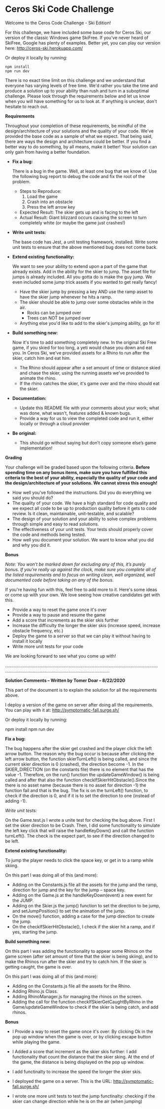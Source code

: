 # Ceros Ski Code Challenge

Welcome to the Ceros Code Challenge - Ski Edition!

For this challenge, we have included some base code for Ceros Ski, our version of the classic Windows game SkiFree. If
you've never heard of SkiFree, Google has plenty of examples. Better yet, you can play our version here:
http://ceros-ski.herokuapp.com/

Or deploy it locally by running:

```
npm install
npm run dev
```

There is no exact time limit on this challenge and we understand that everyone has varying levels of free time. We'd
rather you take the time and produce a solution up to your ability than rush and turn in a suboptimal challenge. Please
look through the requirements below and let us know when you will have something for us to look at. If anything is
unclear, don't hesitate to reach out.

**Requirements**

Throughout your completion of these requirements, be mindful of the design/architecture of your solutions and the
quality of your code. We've provided the base code as a sample of what we expect. That being said, there are ways the
design and architecture could be better. If you find a better way to do something, by all means, make it better! Your
solution can only gain from having a better foundation.

- **Fix a bug:**

  There is a bug in the game. Well, at least one bug that we know of. Use the following bug report to debug the code
  and fix the root of the problem.

  - Steps to Reproduce:
    1. Load the game
    1. Crash into an obstacle
    1. Press the left arrow key
  - Expected Result: The skier gets up and is facing to the left
  - Actual Result: Giant blizzard occurs causing the screen to turn completely white (or maybe the game just crashes!)

- **Write unit tests:**

  The base code has Jest, a unit testing framework, installed. Write some unit tests to ensure that the above mentioned
  bug does not come back.

- **Extend existing functionality:**

  We want to see your ability to extend upon a part of the game that already exists. Add in the ability for the skier to
  jump. The asset file for jumps is already included. All you gotta do is make the guy jump. We even included some jump
  trick assets if you wanted to get really fancy!

  - Have the skier jump by pressing a key AND use the ramp asset to have the skier jump whenever he hits a ramp.
  - The skier should be able to jump over some obstacles while in the air.
    - Rocks can be jumped over
    - Trees can NOT be jumped over
  - Anything else you'd like to add to the skier's jumping ability, go for it!

- **Build something new:**

  Now it's time to add something completely new. In the original Ski Free game, if you skied for too long,
  a yeti would chase you down and eat you. In Ceros Ski, we've provided assets for a Rhino to run after the skier,
  catch him and eat him.

  - The Rhino should appear after a set amount of time or distance skied and chase the skier, using the running assets
    we've provided to animate the rhino.
  - If the rhino catches the skier, it's game over and the rhino should eat the skier.

- **Documentation:**

  - Update this README file with your comments about your work; what was done, what wasn't, features added & known bugs.
  - Provide a way for us to view the completed code and run it, either locally or through a cloud provider

- **Be original:**
  - This should go without saying but don’t copy someone else’s game implementation!

**Grading**

Your challenge will be graded based upon the following criteria. **Before spending time on any bonus items, make sure
you have fulfilled this criteria to the best of your ability, especially the quality of your code and the
design/architecture of your solutions. We cannot stress this enough!**

- How well you've followed the instructions. Did you do everything we said you should do?
- The quality of your code. We have a high standard for code quality and we expect all code to be up to production
  quality before it gets to code review. Is it clean, maintainable, unit-testable, and scalable?
- The design of your solution and your ability to solve complex problems through simple and easy to read solutions.
- The effectiveness of your unit tests. Your tests should properly cover the code and methods being tested.
- How well you document your solution. We want to know what you did and why you did it.

**Bonus**

_Note: You won’t be marked down for excluding any of this, it’s purely bonus. If you’re really up against the clock,
make sure you complete all of the listed requirements and to focus on writing clean, well organized, well documented
code before taking on any of the bonus._

If you're having fun with this, feel free to add more to it. Here's some ideas or come up with your own. We love seeing
how creative candidates get with this.

- Provide a way to reset the game once it's over
- Provide a way to pause and resume the game
- Add a score that increments as the skier skis further
- Increase the difficulty the longer the skier skis (increase speed, increase obstacle frequency, etc.)
- Deploy the game to a server so that we can play it without having to install it locally
- Write more unit tests for your code

We are looking forward to see what you come up with!

………………………………………………………………………………………………………………………………………………………………………………………

**Solution Comments – Written by Tomer Doar – 8/22/2020**

This part of the document is to explain the solution for all the requirements above.

I deploy a version of the game on server after doing all the requirements.
You can play with it at:
http://symptomatic-fall.surge.sh/

Or deploy it locally by running:

npm install
npm run dev

**Fix a bug:**

The bug happens after the skier get crashed and the player click the left arrow button.
The reason why the bug occur is because after clicking the left arrow button, the function skierTurnLeft() is being called, and since the current skier direction is 0 (crashed), the direction become -1. In the SKIER_DIRECTION (on the constants file) there is no element that has the value -1. Therefore, on the run() function the updateGameWindow() is being called and after that also the function checkIfSkierHitObstacle().Since the there is no asset name (because there is no asset for direction -1) the function fail and that is the bug.
The fix is on the turnLeft() function, to check if the direction is 0, and if it is to set the direction to one (instead of adding -1).

_Write unit tests:_

On the Game.test.js I wrote a unite test for checking the bug above.
First I set the skier direction to be Crash. Then, I did some functionality to simulate the left key click that will raise the handleKeyDown() and call the function turnLeft().
The check is the expect part, to see if the direction changed to be left.

**Extend existing functionality:**

To jump the player needs to click the space key, or get in to a ramp while skiing.

On this part I was doing all of this (and more):

- Adding on the Constants.js file all the assets for the jump and the ramp, direction for jump and the key for the jump – space key.
- Adding on the Game.js at the handleKeyDown(event) a new event for the JUMP.
- Adding on the Skier.js the jump() function to set the direction to be jump, and setJumpPosition() to set the animation of the jump.
- On the move() function, adding a case for the jump direction to create the jump.
- On the checkIfSkierHitObstacle(), I check if the skier hit a ramp, and if yes, starting the jump.

**Build something new:**

On this part I was adding the functionality to appear some Rhinos on the game screen (after set amount of time that the skier is being skiing), and to make the Rhinos run after the skier and try to catch him. If the skier is getting caught, the game is over.

On this part I was doing all of this (and more):

- Adding on the Constants.js file all the assets for the Rhino.
- Adding Rhino.js Class.
- Adding RhinoManager.js for managing the rhinos on the screen.
- Adding the call for the function checkIfSkierGetCaughtByRhino in the Game/updateGameWindow to check if the skier is being catch, and add rhinos.

**Bonus**

- I Provide a way to reset the game once it's over:
  By clicking Ok in the pop up window when the game is over, or by clicking escape button while playing the game.
- I Added a score that increment as the skier skis further:
  I add functionality that count the distance that the skier sking. At the end of the game, the distance is being displayed on the pop up window.

- I add functinalty to increase the speed the longer the skier skis.

- I deployed the game on a server. This is the URL:
  http://symptomatic-fall.surge.sh/

- I wrote one more unit tests to test the jump functinalty:
  checking if the skier can change direction while he is on the air (when jumping)
